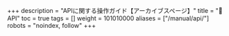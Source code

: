 +++
description = "APIに関する操作ガイド【アーカイブスページ】"
title = "📡API"
toc = true
tags = []
weight = 101010000
aliases = ["/manual/api/"]
robots = "noindex, follow"
+++
